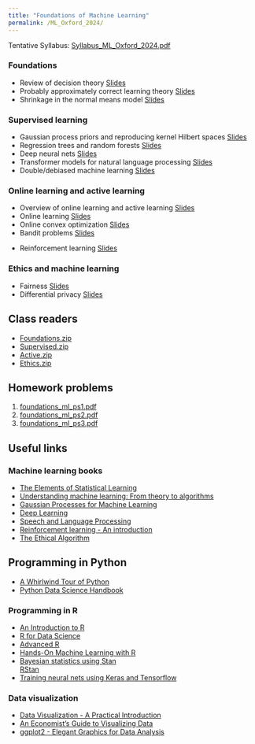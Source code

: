 ```yaml
---
title: "Foundations of Machine Learning"
permalink: /ML_Oxford_2024/
---
```



Tentative Syllabus: [Syllabus_ML_Oxford_2024.pdf](/home/files/teaching/ML_Oxford_2024/Syllabus_ML_Oxford_2024.pdf)



### Foundations
* Review of decision theory
[Slides](/home/files/teaching/ML_Oxford_2024/decision_theory_slides.pdf)
* Probably approximately correct learning theory
[Slides](/home/files/teaching/ML_Oxford_2024/pac_learning_slides.pdf)
* Shrinkage in the normal means model
[Slides](/home/files/teaching/ML_Oxford_2024/normal_shrinkage_slides.pdf)

### Supervised learning

* Gaussian process priors and reproducing kernel Hilbert spaces
[Slides](/home/files/teaching/ML_Oxford_2024/gaussian_process_slides.pdf)
* Regression trees and random forests
[Slides](/home/files/teaching/ML_Oxford_2024/random_forests_slides.pdf)
* Deep neural nets
[Slides](/home/files/teaching/ML_Oxford_2024/neural_nets_slides.pdf)
* Transformer models for natural language processing
[Slides](/home/files/teaching/ML_Oxford_2024/transformer_slides.pdf)  
* Double/debiased machine learning
[Slides](/home/files/teaching/ML_Oxford_2024/debiased_ml_slides.pdf)


### Online learning and active learning
* Overview of online learning and active learning
[Slides](/home/files/teaching/ML_Oxford_2024/active_learning_overview_slides.pdf)
* Online learning
[Slides](/home/files/teaching/ML_Oxford_2024/adversarial_online_learning_slides.pdf)
* Online convex optimization
[Slides](/home/files/teaching/ML_Oxford_2024/online_convex_optimization_slides.pdf)
* Bandit problems
[Slides](/home/files/teaching/ML_Oxford_2024/bandit_problems_slides.pdf)
<!-- * Experiments for policy choice
[Slides](/home/files/teaching/ML_Oxford_2024/policy_experiments_slides.pdf) -->
* Reinforcement learning
[Slides](/home/files/teaching/ML_Oxford_2024/reinforcement_learning_slides.pdf)  


### Ethics and machine learning

* Fairness
[Slides](/home/files/teaching/ML_Oxford_2024/fairness_slides.pdf)  
* Differential privacy
[Slides](/home/files/teaching/ML_Oxford_2024/differential_privacy_slides.pdf)  


## Class readers

* [Foundations.zip](/home/files/teaching/ML_Oxford_2022/Foundations.zip)  
* [Supervised.zip](/home/files/teaching/ML_Oxford_2022/Supervised.zip)  
* [Active.zip](/home/files/teaching/ML_Oxford_2022/Active.zip)  
* [Ethics.zip](/home/files/teaching/ML_Oxford_2022/Ethics.zip)


## Homework problems

1. [foundations_ml_ps1.pdf](/home/files/teaching/ML_Oxford_2024/foundations_ml_ps1.pdf)  
2. [foundations_ml_ps2.pdf](/home/files/teaching/ML_Oxford_2024/foundations_ml_ps2.pdf)  
3. [foundations_ml_ps3.pdf](/home/files/teaching/ML_Oxford_2024/foundations_ml_ps3.pdf)  

## Useful links

### Machine learning books
* [The Elements of Statistical Learning](https://web.stanford.edu/~hastie/Papers/ESLII.pdf)
* [Understanding machine learning: From theory to algorithms](https://www.cs.huji.ac.il/~shais/UnderstandingMachineLearning/understanding-machine-learning-theory-algorithms.pdf)
* [Gaussian Processes for Machine Learning](http://www.gaussianprocess.org/gpml/chapters/)
* [Deep Learning](https://www.deeplearningbook.org/)
* [Speech and Language Processing](https://web.stanford.edu/~jurafsky/slp3/)
* [Reinforcement learning - An introduction](http://www.incompleteideas.net/book/RLbook2018.pdf)
* [The Ethical Algorithm](https://global.oup.com/academic/product/the-ethical-algorithm-9780190948207)  



## Programming in Python
* [A Whirlwind Tour of Python](https://github.com/jakevdp/WhirlwindTourOfPython)
* [Python Data Science Handbook](https://jakevdp.github.io/PythonDataScienceHandbook/)


### Programming in R

* [An Introduction to R](https://cran.r-project.org/doc/manuals/r-release/R-intro.pdf)
* [R for Data Science](https://r4ds.had.co.nz/)
* [Advanced R](https://adv-r.hadley.nz/)
* [Hands-On Machine Learning with R](https://bradleyboehmke.github.io/HOML/)  
* [Bayesian statistics using Stan](https://mc-stan.org/docs/2_20/stan-users-guide/index.html)  
[RStan](https://github.com/stan-dev/rstan/wiki/RStan-Getting-Started)  
* [Training neural nets using Keras  and Tensorflow](https://tensorflow.rstudio.com/keras/)


### Data visualization

* [Data Visualization - A Practical Introduction](http://socviz.co/)
* [An Economist’s Guide to Visualizing Data](https://pubs.aeaweb.org/doi/pdfplus/10.1257/jep.28.1.209)
* [ggplot2 - Elegant Graphics for Data Analysis](http://moderngraphics11.pbworks.com/f/ggplot2-Book09hWickham.pdf)








